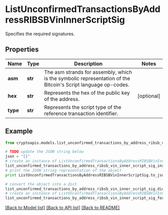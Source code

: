 # ListUnconfirmedTransactionsByAddressRIBSBVinInnerScriptSig

Specifies the required signatures.

## Properties
Name | Type | Description | Notes
------------ | ------------- | ------------- | -------------
**asm** | **str** | The asm strands for assembly, which is the symbolic representation of the Bitcoin&#39;s Script language op-codes. | 
**hex** | **str** | Represents the hex of the public key of the address. | [optional] 
**type** | **str** | Represents the script type of the reference transaction identifier. | 

## Example

```python
from cryptoapis.models.list_unconfirmed_transactions_by_address_ribsb_vin_inner_script_sig import ListUnconfirmedTransactionsByAddressRIBSBVinInnerScriptSig

# TODO update the JSON string below
json = "{}"
# create an instance of ListUnconfirmedTransactionsByAddressRIBSBVinInnerScriptSig from a JSON string
list_unconfirmed_transactions_by_address_ribsb_vin_inner_script_sig_instance = ListUnconfirmedTransactionsByAddressRIBSBVinInnerScriptSig.from_json(json)
# print the JSON string representation of the object
print ListUnconfirmedTransactionsByAddressRIBSBVinInnerScriptSig.to_json()

# convert the object into a dict
list_unconfirmed_transactions_by_address_ribsb_vin_inner_script_sig_dict = list_unconfirmed_transactions_by_address_ribsb_vin_inner_script_sig_instance.to_dict()
# create an instance of ListUnconfirmedTransactionsByAddressRIBSBVinInnerScriptSig from a dict
list_unconfirmed_transactions_by_address_ribsb_vin_inner_script_sig_form_dict = list_unconfirmed_transactions_by_address_ribsb_vin_inner_script_sig.from_dict(list_unconfirmed_transactions_by_address_ribsb_vin_inner_script_sig_dict)
```
[[Back to Model list]](../README.md#documentation-for-models) [[Back to API list]](../README.md#documentation-for-api-endpoints) [[Back to README]](../README.md)


